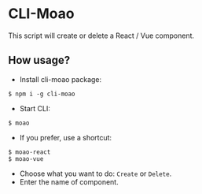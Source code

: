 # CLI-Moao

This script will create or delete a React / Vue component.

## How usage?

- Install cli-moao package:

```shell
$ npm i -g cli-moao
```

- Start CLI:

```shell
$ moao
```

- If you prefer, use a shortcut:

```shell
$ moao-react
$ moao-vue
```

- Choose what you want to do: `Create` or `Delete`.
- Enter the name of component.
